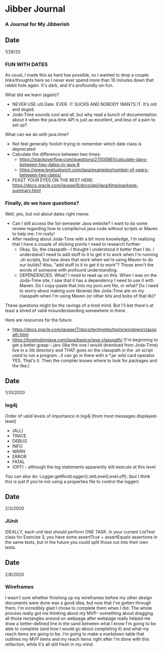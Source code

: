# Jibber Journal

### A Journal for My Jibberish

## Date 
1/28/20 

### FUN WITH DATES
As usual, I made this as hard has possible, so I wanted to drop a couple links/thoughts here so I never ever spend more than 10 minutes down that rabbit hole again. It's dark, and it's profoundly un-fun.

What did we learn (again)? 
* NEVER USE util.Date. EVER. IT SUCKS AND NOBODY WANTS IT. It's old and stupid. 
* Joda-Time sounds cool and all, but why read a bunch of documentation about it when the java.time API is just as excellent, and less of a pain to set up? 

What can we do with java.time? 
* Not feel generally foolish trying to remember which date class is deprecated
* Calculate the difference between two times: 
   * https://stackoverflow.com/questions/27005861/calculate-days-between-two-dates-in-java-8
   * https://www.leveluplunch.com/java/examples/number-of-years-between-two-dates/
* FEAST YOUR EYES ON THE REST HERE: https://docs.oracle.com/javase/8/docs/api/java/time/package-summary.html 

### Finally, do we have questions? 
Well, yes, but not about dates right meow. 

* Can I still access the 1st-semester Java website? I want to do some review regarding how to compile/run java code without scripts or Maven to help me. I'm rusty! 
* After reading about Joda-Time with a bit more knowledge, I'm realizing that I have a couple of sticking points I need to research further: 
   * Okay. So, the classpath--I thought I understood it better than I do. I understand I need to add stuff to it to get it to work when I'm running .sh scripts, but how does that work when we're using Maven to do our builds? Also, "add stuff to it to get it to work"? Those aren't the words of someone with profound understanding. 
   * DEPENDENCIES. What? I need to read up on this. When I was on the Joda-Time site, I saw that it has a dependency I need to use it with Maven. Do I copy-paste that into my pom.xml file, or what? Do I need to worry about making sure libraries like Joda-Time are on my classpath when I'm using Maven (or other bits and bobs of that ilk)?

These questions might be the ravings of a tired mind. But I'll bet there's at least a shred of valid misunderstanding somewhere in there.

Here are resources for the future: 
* https://docs.oracle.com/javase/7/docs/technotes/tools/windows/classpath.html
* https://howtodoinjava.com/java/basics/java-classpath/
(I'm beginning to get a better grasp--.jars (like the one I would download from Joda-Time) live in a /lib directory and THAT goes on the classpath in the .sh script used to run a program...it can go in there with a *.jar wild card operator. YES. That's it. Then the compiler knows where to look for packages and the like.)

## Date
1/31/2020

### log4j
Order of valid levels of importance in log4j (from most messages displayed-least)
* (ALL)
* TRACE
* DEBUG
* INFO
* WARN
* ERROR
* FATAL
* (OFF) - although the log statements apparently still execute at this level

You can also do: 
Logger.getRootLogger().setLevel(Level.off);
(but I _think_ this is just if you're not using a properties file to control the logger)

## Date 
2/3/2020

### JUnit 
IDEALLY, each unit test should perform ONE TASK. In your current ListTest class for Exercise 3, you have some assertTrue + assertEquals assertions in the same tests, but in the future you could split those out into their own tests. 

## Date
2/8/2020

### Wireframes 
I wasn't sure whether finishing up my wireframes before my other design documents were done was a good idea, but now that I've gotten through them, I'm incredibly glad I chose to complete them when I did. The whole process really got me thinking about my MVP--something about dragging all those rectangles around on webpage after webpage really helped me draw a better-defined line in the sand between what I _know_ I'm going to be able to complete (and how I would go about completing it) and what my reach items are going to be. I'm going to make a markdown table that outlines my MVP items and my reach items right after I'm done with this reflection, while it's all still fresh in my mind.  




   
  

